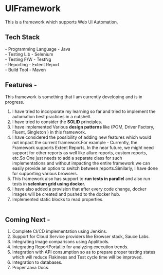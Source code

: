 # UIFramework
This is a framework which supports Web UI Automation.<br>
## Tech Stack 
- Programming Language - Java <br>
- Testing Lib - Selenium <br>
- Testing F/W - TestNg <br>
- Reporting - Extent Report <br>
- Build Tool - Maven <br>
## Features - 
This framework is something that I am currently developing and is in progress.<br>
1. I have tried to incorporate my learning so far and tried to implement the automation best practices in a nutshell. <br>
2. I have tried to consider the <b>SOLID</b> principles.<br>
3. I have implemented Various <b>design patterns</b> like (POM, Driver Factory, Fluent, Singleton ) in this framework.<br>
4. I have considered the possibility of adding new features which would not impact the current framework.For example - Currently, the Framework supports Extent Reports, In the near future, we might need support for other reports as well like allure reports, custom reports, etc.So One just needs to add a separate class for such implementations and without impacting the entire framework we can easily provide an option to switch between reports.Similarly, I have done for supporting various browsers.<br>
5. This framework also has support to <b>run tests in parallel</b> and also run tests in <b>selenium grid using docker.</b><br>
6. I have also added a provision that after every code change, docker images will be created and pushed to the docker hub.<br>
7. Implemented static blocks to read properties.<br><br>
## Coming Next - 
1. Complete CI/CD implementation using Jenkins.<br>
2. Support for Cloud Service providers like Browser stack, Sauce Labs.<br>
3. Integrating Image comparisons using Applitools.<br>
4. Integrating ReportPortal.io for analyzing execution trends.<br>
5. Integration with API consumption so as to prepare proper testing states which will reduce Flakiness and Test cycle time will be improved.<br>
6. Integration to databases.<br>
7. Proper Java Docs.
